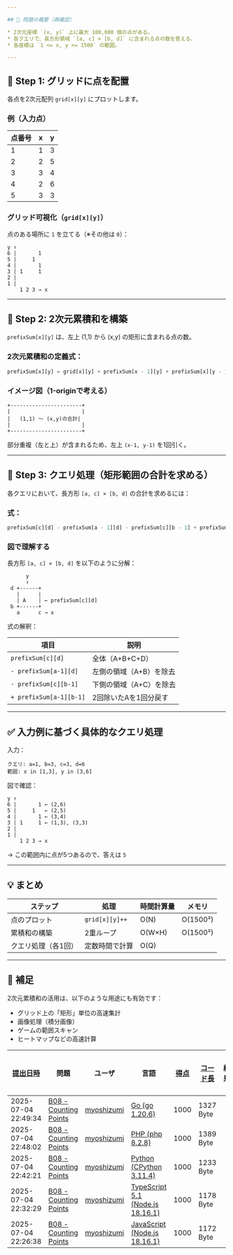 ```yaml
---

## 🧩 問題の概要（再確認）

* 2次元座標 `(x, y)` 上に最大 100,000 個の点がある。
* 各クエリで、長方形領域 `[a, c] × [b, d]` に含まれる点の数を答える。
* 各座標は `1 <= x, y <= 1500` の範囲。

---
```


## 📌 Step 1: グリッドに点を配置

各点を2次元配列 `grid[x][y]` にプロットします。

### 例（入力点）

| 点番号 | x   | y   |
| ------ | --- | --- |
| 1      | 1   | 3   |
| 2      | 2   | 5   |
| 3      | 3   | 4   |
| 4      | 2   | 6   |
| 5      | 3   | 3   |

### グリッド可視化（`grid[x][y]`）

点のある場所に `1` を立てる（※その他は `0`）：

```
y ↑
6 |       1
5 |     1
4 |       1
3 | 1     1
2 |
1 |
    1 2 3 → x
```

---

## 🧩 Step 2: 2次元累積和を構築

`prefixSum[x][y]` は、左上 (1,1) から (x,y) の矩形に含まれる点の数。

### 2次元累積和の定義式：

```ts
prefixSum[x][y] = grid[x][y] + prefixSum[x - 1][y] + prefixSum[x][y - 1] - prefixSum[x - 1][y - 1];
```

### イメージ図（1-originで考える）

```
+-----------------------+
|                       |
|   (1,1) ～ (x,y)の合計|
|                       |
+-----------------------+
```

部分重複（左と上）が含まれるため、左上 `(x-1, y-1)` を1回引く。

---

## 🧩 Step 3: クエリ処理（矩形範囲の合計を求める）

各クエリにおいて、長方形 `[a, c] × [b, d]` の合計を求めるには：

### 式：

```ts
prefixSum[c][d] - prefixSum[a - 1][d] - prefixSum[c][b - 1] + prefixSum[a - 1][b - 1];
```

### 図で理解する

長方形 `[a, c] × [b, d]` を以下のように分解：

```
      y
      ↑
 d +------+
   |      |
   | A    | ← prefixSum[c][d]
 b +------+
   a      c → x
```

式の解釈：

| 項目                    | 説明                    |
| ----------------------- | ----------------------- |
| `prefixSum[c][d]`       | 全体（A+B+C+D）         |
| `- prefixSum[a-1][d]`   | 左側の領域（A+B）を除去 |
| `- prefixSum[c][b-1]`   | 下側の領域（A+C）を除去 |
| `+ prefixSum[a-1][b-1]` | 2回除いたAを1回分戻す   |

---

## ✅ 入力例に基づく具体的なクエリ処理

入力：

```
クエリ: a=1, b=3, c=3, d=6
範囲: x in [1,3], y in [3,6]
```

図で確認：

```
y ↑
6 |       1 ← (2,6)
5 |     1   ← (2,5)
4 |       1 ← (3,4)
3 | 1     1 ← (1,3), (3,3)
2 |
1 |
    1 2 3 → x
```

→ この範囲内に点が5つあるので、答えは `5`

---

## 💡 まとめ

| ステップ            | 処理           | 時間計算量 | メモリ   |
| ------------------- | -------------- | ---------- | -------- |
| 点のプロット        | `grid[x][y]++` | O(N)       | O(1500²) |
| 累積和の構築        | 2重ループ      | O(W×H)     | O(1500²) |
| クエリ処理（各1回） | 定数時間で計算 | O(Q)       |          |

---

## 🧭 補足

2次元累積和の活用は、以下のような用途にも有効です：

- グリッド上の「矩形」単位の高速集計
- 画像処理（積分画像）
- ゲームの範囲スキャン
- ヒートマップなどの高速計算

| [提出日時](https://atcoder.jp/contests/tessoku-book/submissions/me?desc=true&orderBy=created) | 問題                                                                                    | ユーザ                                            | 言語                                                                                                        | [得点](https://atcoder.jp/contests/tessoku-book/submissions/me?desc=true&orderBy=score) | [コード長](https://atcoder.jp/contests/tessoku-book/submissions/me?orderBy=source_length) | 結果 | [実行時間](https://atcoder.jp/contests/tessoku-book/submissions/me?orderBy=time_consumption) | [メモリ](https://atcoder.jp/contests/tessoku-book/submissions/me?orderBy=memory_consumption) |                                                                       |
| --------------------------------------------------------------------------------------------- | --------------------------------------------------------------------------------------- | ------------------------------------------------- | ----------------------------------------------------------------------------------------------------------- | --------------------------------------------------------------------------------------- | ----------------------------------------------------------------------------------------- | ---- | -------------------------------------------------------------------------------------------- | -------------------------------------------------------------------------------------------- | --------------------------------------------------------------------- |
| 2025-07-04 22:49:34                                                                           | [B08 - Counting Points](https://atcoder.jp/contests/tessoku-book/tasks/tessoku_book_cg) | [myoshizumi](https://atcoder.jp/users/myoshizumi) | [Go (go 1.20.6)](https://atcoder.jp/contests/tessoku-book/submissions/me?f.Language=5002)                   | 1000                                                                                    | 1327 Byte                                                                                 |      | 90 ms                                                                                        | 51444 KiB                                                                                    | [詳細](https://atcoder.jp/contests/tessoku-book/submissions/67278257) |
| 2025-07-04 22:48:02                                                                           | [B08 - Counting Points](https://atcoder.jp/contests/tessoku-book/tasks/tessoku_book_cg) | [myoshizumi](https://atcoder.jp/users/myoshizumi) | [PHP (php 8.2.8)](https://atcoder.jp/contests/tessoku-book/submissions/me?f.Language=5016)                  | 1000                                                                                    | 1389 Byte                                                                                 |      | 297 ms                                                                                       | 97100 KiB                                                                                    | [詳細](https://atcoder.jp/contests/tessoku-book/submissions/67278226) |
| 2025-07-04 22:42:21                                                                           | [B08 - Counting Points](https://atcoder.jp/contests/tessoku-book/tasks/tessoku_book_cg) | [myoshizumi](https://atcoder.jp/users/myoshizumi) | [Python (CPython 3.11.4)](https://atcoder.jp/contests/tessoku-book/submissions/me?f.Language=5055)          | 1000                                                                                    | 1233 Byte                                                                                 |      | 557 ms                                                                                       | 126776 KiB                                                                                   | [詳細](https://atcoder.jp/contests/tessoku-book/submissions/67278105) |
| 2025-07-04 22:32:29                                                                           | [B08 - Counting Points](https://atcoder.jp/contests/tessoku-book/tasks/tessoku_book_cg) | [myoshizumi](https://atcoder.jp/users/myoshizumi) | [TypeScript 5.1 (Node.js 18.16.1)](https://atcoder.jp/contests/tessoku-book/submissions/me?f.Language=5058) | 1000                                                                                    | 1178 Byte                                                                                 |      | 341 ms                                                                                       | 134836 KiB                                                                                   | [詳細](https://atcoder.jp/contests/tessoku-book/submissions/67277921) |
| 2025-07-04 22:26:38                                                                           | [B08 - Counting Points](https://atcoder.jp/contests/tessoku-book/tasks/tessoku_book_cg) | [myoshizumi](https://atcoder.jp/users/myoshizumi) | [JavaScript (Node.js 18.16.1)](https://atcoder.jp/contests/tessoku-book/submissions/me?f.Language=5009)     | 1000                                                                                    | 1172 Byte                                                                                 |      | 345 ms                                                                                       | 135308 KiB                                                                                   | [詳細](https://atcoder.jp/contests/tessoku-book/submissions/67277813) |
